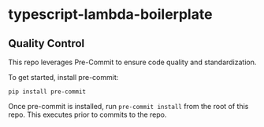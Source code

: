 # typescript-lambda-boilerplate

## Quality Control  
This repo leverages Pre-Commit to ensure code quality and standardization.  

To get started, install pre-commit:  
```shell
pip install pre-commit
``` 

Once pre-commit is installed, run `pre-commit install` from the root of this repo. This executes 
prior to commits to the repo.  
